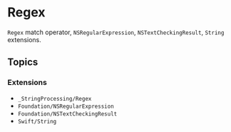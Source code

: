 # Regex

`Regex` match operator, `NSRegularExpression`, `NSTextCheckingResult`, `String` extensions.

## Topics

### Extensions

- ``_StringProcessing/Regex``
- ``Foundation/NSRegularExpression``
- ``Foundation/NSTextCheckingResult``
- ``Swift/String``
